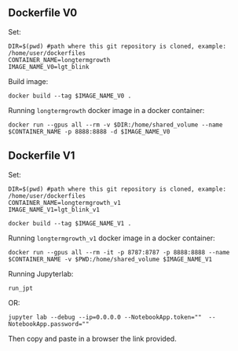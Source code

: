 ## Dockerfile V0

Set:

```
DIR=$(pwd) #path where this git repository is cloned, example: /home/user/dockerfiles
CONTAINER_NAME=longtermgrowth
IMAGE_NAME_V0=lgt_blink
```

Build image:

```
docker build --tag $IMAGE_NAME_V0 .
```

Running `longtermgrowth` docker image in a docker container:

```
docker run --gpus all --rm -v $DIR:/home/shared_volume --name $CONTAINER_NAME -p 8888:8888 -d $IMAGE_NAME_V0
```
## Dockerfile V1

Set:

```
DIR=$(pwd) #path where this git repository is cloned, example: /home/user/dockerfiles
CONTAINER_NAME=longtermgrowth_v1
IMAGE_NAME_V1=lgt_blink_v1
```

```
docker build --tag $IMAGE_NAME_V1 .
```

Running `longtermgrowth_v1` docker image in a docker container:

```
docker run --gpus all --rm -it -p 8787:8787 -p 8888:8888 --name $CONTAINER_NAME -v $PWD:/home/shared_volume $IMAGE_NAME_V1
```

Running Jupyterlab:

```
run_jpt
```

OR:

```
jupyter lab --debug --ip=0.0.0.0 --NotebookApp.token=""  --NotebookApp.password=""
```

Then copy and paste in a browser the link provided.
